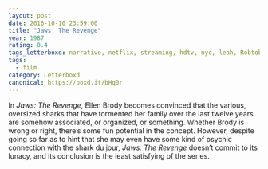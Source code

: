 ```yaml
---
layout: post 
date: 2016-10-10 23:59:00
title: "Jaws: The Revenge"
year: 1987
rating: 0.4
tags_letterboxd: narrative, netflix, streaming, hdtv, nyc, leah, Robtober
tags:
  - film
category: Letterboxd
canonical: https://boxd.it/bHq0r
---
```


In <cite>Jaws: The Revenge</cite>, Ellen Brody becomes convinced that the various, oversized sharks that have tormented her family over the last twelve years are somehow associated, or organized, or something. Whether Brody is wrong or right, there’s some fun potential in the concept. However, despite going so far as to hint that she may even have some kind of psychic connection with the shark du jour, <cite>Jaws: The Revenge</cite> doesn’t commit to its lunacy, and its conclusion is the least satisfying of the series.